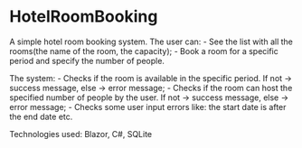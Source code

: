 # HotelRoomBooking
A simple hotel room booking system. 
The user can:
    - See the list with all the rooms(the name of the room, the capacity);
    - Book a room for a specific period and specify the number of people.

The system:
    - Checks if the room is available in the specific period. If not -> success message, else -> error message;
    - Checks if the room can host the specified number of people by the user. If not -> success message, else -> error message;
    - Checks some user input errors like: the start date is after the end date etc.

Technologies used: Blazor, C#, SQLite

